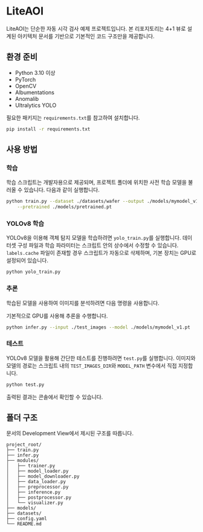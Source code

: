 # LiteAOI

LiteAOI는 단순한 자동 시각 검사 예제 프로젝트입니다. 본 리포지토리는 4+1 뷰로 설계된 아키텍처 문서를 기반으로 기본적인 코드 구조만을 제공합니다.

## 환경 준비

- Python 3.10 이상
 - PyTorch
 - OpenCV
 - Albumentations
 - Anomalib
 - Ultralytics YOLO

필요한 패키지는 `requirements.txt`를 참고하여 설치합니다.

```bash
pip install -r requirements.txt
```

## 사용 방법

### 학습

학습 스크립트는 개발자용으로 제공되며, 프로젝트 폴더에 위치한 사전 학습 모델을
불러올 수 있습니다. 다음과 같이 실행합니다.

```bash
python train.py --dataset ./datasets/wafer --output ./models/mymodel_v1.pt \
    --pretrained ./models/pretrained.pt
```

### YOLOv8 학습

YOLOv8을 이용해 객체 탐지 모델을 학습하려면 `yolo_train.py`를 실행합니다. 데이터셋
구성 파일과 학습 파라미터는 스크립트 안의 상수에서 수정할 수 있습니다.
`labels.cache` 파일이 존재할 경우 스크립트가 자동으로 삭제하며, 기본 장치는 GPU로
설정되어 있습니다.

```bash
python yolo_train.py
```

### 추론

학습된 모델을 사용하여 이미지를 분석하려면 다음 명령을 사용합니다.

기본적으로 GPU를 사용해 추론을 수행합니다.

```bash
python infer.py --input ./test_images --model ./models/mymodel_v1.pt
```

### 테스트

YOLOv8 모델을 활용해 간단한 테스트를 진행하려면 `test.py`를 실행합니다. 이미지와 모델의 경로는 스크립트 내의 `TEST_IMAGES_DIR`와 `MODEL_PATH` 변수에서 직접 지정합니다.

```bash
python test.py
```

출력된 결과는 콘솔에서 확인할 수 있습니다.

## 폴더 구조

문서의 Development View에서 제시된 구조를 따릅니다.

```text
project_root/
├── train.py
├── infer.py
├── modules/
│   ├── trainer.py
│   ├── model_loader.py
│   ├── model_downloader.py
│   ├── data_loader.py
│   ├── preprocessor.py
│   ├── inference.py
│   ├── postprocessor.py
│   └── visualizer.py
├── models/
├── datasets/
├── config.yaml
└── README.md
```

